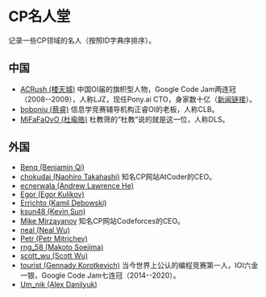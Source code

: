 # CP名人堂

记录一些CP领域的名人（按照ID字典序排序）。

## 中国

- [ACRush (楼天城)](https://codeforces.com/profile/ACRush) 中国OI届的旗帜型人物，Google Code Jam两连冠（2008--2009），人称LJZ，现任Pony.ai CTO，身家数十亿（[新闻链接](https://finance.sina.com.cn/china/2020-05-12/doc-iirczymk1117301.shtml)）。
- [boboniu (蔡睿)](https://codeforces.com/profile/boboniu) 信息学竞赛辅导机构正睿OI的老板，人称CLB。
- [MiFaFaOvO (杜瑜皓)](https://codeforces.com/profile/MiFaFaOvO) 杜教筛的“杜教”说的就是这一位，人称DLS。

## 外国

- [Benq (Benjamin Qi)](https://codeforces.com/profile/Benq)
- [chokudai (Naohiro Takahashi)](https://codeforces.com/profile/chokudai) 知名CP网站AtCoder的CEO。
- [ecnerwala (Andrew Lawrence He)](https://codeforces.com/profile/ecnerwala)
- [Egor (Egor Kulikov)](https://codeforces.com/profile/Egor)
- [Errichto (Kamil Debowski)](https://codeforces.com/profile/Errichto)
- [ksun48 (Kevin Sun)](https://codeforces.com/profile/ksun48)
- [Mike Mirzayanov](https://codeforces.com/profile/MikeMirzayanov) 知名CP网站Codeforces的CEO。
- [neal (Neal Wu)](https://codeforces.com/profile/neal)
- [Petr (Petr Mitrichev)](https://codeforces.com/profile/Petr)
- [rng_58 (Makoto Soejima)](http://codeforces.com/profile/rng_58)
- [scott_wu (Scott Wu)](https://codeforces.com/profile/scott_wu)
- [tourist (Gennady Korotkevich)](https://codeforces.com/profile/tourist) 当今世界上公认的编程竞赛第一人，IOI六金一银，Google Code Jam七连冠（2014--2020）。
- [Um_nik (Alex Danilyuk)](https://codeforces.com/profile/Um_nik)

